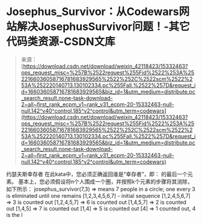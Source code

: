<!--yml
category: codewars
date: 2022-08-13 11:37:06
-->

# Josephus_Survivor：从Codewars网站解决JosephusSurvivor问题！-其它代码类资源-CSDN文库

> 来源：[https://download.csdn.net/download/weixin_42118423/15332463?ops_request_misc=%257B%2522request%255Fid%2522%253A%2522166036058716781683929565%2522%252C%2522scm%2522%253A%252220140713.130102334.pc%255Fall.%2522%257D&request_id=166036058716781683929565&biz_id=1&utm_medium=distribute.pc_search_result.none-task-download-2~all~first_rank_ecpm_v1~rank_v31_ecpm-20-15332463-null-null.142^v40^control,185^v2^control&utm_term=codewars](https://download.csdn.net/download/weixin_42118423/15332463?ops_request_misc=%257B%2522request%255Fid%2522%253A%2522166036058716781683929565%2522%252C%2522scm%2522%253A%252220140713.130102334.pc%255Fall.%2522%257D&request_id=166036058716781683929565&biz_id=1&utm_medium=distribute.pc_search_result.none-task-download-2~all~first_rank_ecpm_v1~rank_v31_ecpm-20-15332463-null-null.142^v40^control,185^v2^control&utm_term=codewars)

约瑟夫斯幸存者 在此kata中，您必须正确返回谁是“幸存者”，即： 的最后一个元素。 基本上，您必须假设将n个人围成一个圈，并按照k个元素的步骤将其消除，如下所示： josephus_survivor(7,3) => means 7 people in a circle; one every 3 is eliminated until one remains [1,2,3,4,5,6,7] - initial sequence [1,2,4,5,6,7] => 3 is counted out [1,2,4,5,7] => 6 is counted out [1,4,5,7] => 2 is counted out [1,4,5] => 7 is counted out [1,4] => 5 is counted out [4] => 1 counted out, 4 is the l